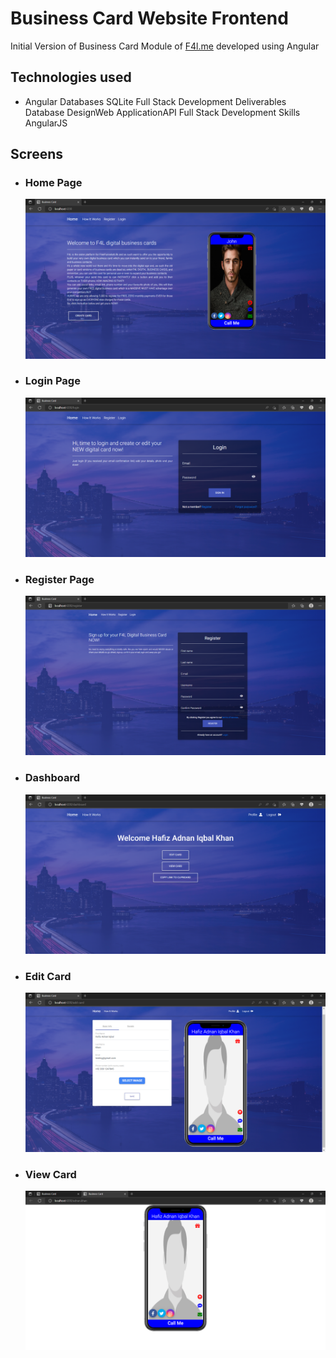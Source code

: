 # Business Card Website Frontend

Initial Version of Business Card Module of [F4l.me](https://f4l.me) developed using Angular

## Technologies used

- Angular
  Databases
  SQLite
  Full Stack Development Deliverables
  Database DesignWeb ApplicationAPI
  Full Stack Development Skills
  AngularJS

## Screens

- ### Home Page

  ![Home](HomePage.png)

- ### Login Page

  ![Login](LoginPage.png)

- ### Register Page

  ![RegisterPage](RegisterPage.png)

- ### Dashboard

  ![Dashboard](Dashboard.png)

- ### Edit Card

  ![EditCard](EditCard.png)

- ### View Card
  ![ViewCard](ViewCard.png)
